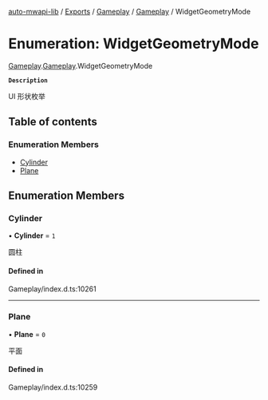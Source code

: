 [auto-mwapi-lib](../README.md) / [Exports](../modules.md) / [Gameplay](../modules/Gameplay.md) / [Gameplay](../modules/Gameplay.Gameplay.md) / WidgetGeometryMode

# Enumeration: WidgetGeometryMode

[Gameplay](../modules/Gameplay.md).[Gameplay](../modules/Gameplay.Gameplay.md).WidgetGeometryMode

**`Description`**

UI 形状枚举

## Table of contents

### Enumeration Members

- [Cylinder](Gameplay.Gameplay.WidgetGeometryMode.md#cylinder)
- [Plane](Gameplay.Gameplay.WidgetGeometryMode.md#plane)

## Enumeration Members

### Cylinder

• **Cylinder** = `1`

圆柱

#### Defined in

Gameplay/index.d.ts:10261

---

### Plane

• **Plane** = `0`

平面

#### Defined in

Gameplay/index.d.ts:10259

